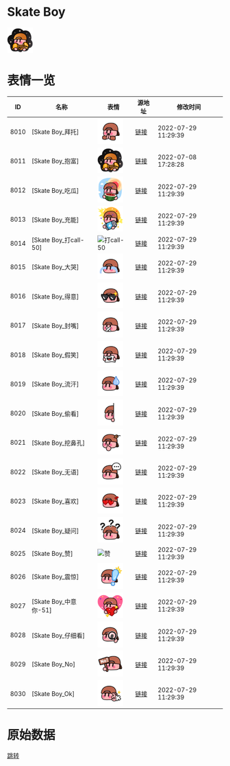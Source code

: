 # Skate Boy

<img src="./cover.png" height="60" alt="cover" />

# 表情一览

|ID|名称|表情|源地址|修改时间|
|----|----|----|----|----|
|8010|[Skate Boy_拜托]|<img src="./pic/008010_%5BSkate Boy_拜托%5D.png" height="60" alt="拜托"/>|[链接](http://i0.hdslb.com/bfs/emote/07041d1747f86bdf4ccd22e8abffa3f1d5dfda4a.png)|2022-07-29 11:29:39|
|8011|[Skate Boy_抱富]|<img src="./pic/008011_%5BSkate Boy_抱富%5D.png" height="60" alt="抱富"/>|[链接](http://i0.hdslb.com/bfs/emote/1aaa57df12a2f791d9c81b5ba58fa3c09bcd2ef7.png)|2022-07-08 17:28:28|
|8012|[Skate Boy_吃瓜]|<img src="./pic/008012_%5BSkate Boy_吃瓜%5D.png" height="60" alt="吃瓜"/>|[链接](http://i0.hdslb.com/bfs/emote/9a6c82417db1a85d4b8f40d6ea2689ebf05a53b4.png)|2022-07-29 11:29:39|
|8013|[Skate Boy_充能]|<img src="./pic/008013_%5BSkate Boy_充能%5D.png" height="60" alt="充能"/>|[链接](http://i0.hdslb.com/bfs/emote/d85e7fccda49a474cfbe0cefc27f273c3cfa6842.png)|2022-07-29 11:29:39|
|8014|[Skate Boy_打call-50]|<img src="./pic/008014_%5BSkate Boy_打call-50%5D.png" height="60" alt="打call-50"/>|[链接](http://i0.hdslb.com/bfs/emote/a6d978a90018bf300d40513f2ddd8ff4a6d44ae0.png)|2022-07-29 11:29:39|
|8015|[Skate Boy_大哭]|<img src="./pic/008015_%5BSkate Boy_大哭%5D.png" height="60" alt="大哭"/>|[链接](http://i0.hdslb.com/bfs/emote/1373383157edda3075941e8ea1840e7ee19d9cfd.png)|2022-07-29 11:29:39|
|8016|[Skate Boy_得意]|<img src="./pic/008016_%5BSkate Boy_得意%5D.png" height="60" alt="得意"/>|[链接](http://i0.hdslb.com/bfs/emote/916df1ec1a7888b757918e9b5bb339b316bac31b.png)|2022-07-29 11:29:39|
|8017|[Skate Boy_封嘴]|<img src="./pic/008017_%5BSkate Boy_封嘴%5D.png" height="60" alt="封嘴"/>|[链接](http://i0.hdslb.com/bfs/emote/e225b12748f52c63b0dde3086d0dbae9a4e33ef4.png)|2022-07-29 11:29:39|
|8018|[Skate Boy_假笑]|<img src="./pic/008018_%5BSkate Boy_假笑%5D.png" height="60" alt="假笑"/>|[链接](http://i0.hdslb.com/bfs/emote/66df387abea7a6002246bf5bc47699bba3924ec8.png)|2022-07-29 11:29:39|
|8019|[Skate Boy_流汗]|<img src="./pic/008019_%5BSkate Boy_流汗%5D.png" height="60" alt="流汗"/>|[链接](http://i0.hdslb.com/bfs/emote/85d21824d3565b30f5a69418253e3fc997a62e4b.png)|2022-07-29 11:29:39|
|8020|[Skate Boy_偷看]|<img src="./pic/008020_%5BSkate Boy_偷看%5D.png" height="60" alt="偷看"/>|[链接](http://i0.hdslb.com/bfs/emote/35eedcf9353e47a4efefa9ca35fabe04a5874019.png)|2022-07-29 11:29:39|
|8021|[Skate Boy_挖鼻孔]|<img src="./pic/008021_%5BSkate Boy_挖鼻孔%5D.png" height="60" alt="挖鼻孔"/>|[链接](http://i0.hdslb.com/bfs/emote/185e873f1ca3d7909783f19417d04346298e7ee0.png)|2022-07-29 11:29:39|
|8022|[Skate Boy_无语]|<img src="./pic/008022_%5BSkate Boy_无语%5D.png" height="60" alt="无语"/>|[链接](http://i0.hdslb.com/bfs/emote/82d1f4f27b10b6da88045181fb57476eeac0df3c.png)|2022-07-29 11:29:39|
|8023|[Skate Boy_喜欢]|<img src="./pic/008023_%5BSkate Boy_喜欢%5D.png" height="60" alt="喜欢"/>|[链接](http://i0.hdslb.com/bfs/emote/9135d2efda5a93568a0744953d162ab066bf2a4c.png)|2022-07-29 11:29:39|
|8024|[Skate Boy_疑问]|<img src="./pic/008024_%5BSkate Boy_疑问%5D.png" height="60" alt="疑问"/>|[链接](http://i0.hdslb.com/bfs/emote/f70555fa2cf0da12cb51e713b6bfc1c0b3a38041.png)|2022-07-29 11:29:39|
|8025|[Skate Boy_赞]|<img src="./pic/008025_%5BSkate Boy_赞%5D.png" height="60" alt="赞"/>|[链接](http://i0.hdslb.com/bfs/emote/36ae5068d95e78a6e51b2e9dbbf66e0d299a3b46.png)|2022-07-29 11:29:39|
|8026|[Skate Boy_震惊]|<img src="./pic/008026_%5BSkate Boy_震惊%5D.png" height="60" alt="震惊"/>|[链接](http://i0.hdslb.com/bfs/emote/5a9eb72b31fbb4dc48dab633e217099f4d31a57a.png)|2022-07-29 11:29:39|
|8027|[Skate Boy_中意你-51]|<img src="./pic/008027_%5BSkate Boy_中意你-51%5D.png" height="60" alt="中意你-51"/>|[链接](http://i0.hdslb.com/bfs/emote/1b01a441a214f1dd1c78957c5c37e8dc702c47f2.png)|2022-07-29 11:29:39|
|8028|[Skate Boy_仔细看]|<img src="./pic/008028_%5BSkate Boy_仔细看%5D.png" height="60" alt="仔细看"/>|[链接](http://i0.hdslb.com/bfs/emote/6379e4ced017d0c3c62fd9bbec9db06f193e7b52.png)|2022-07-29 11:29:39|
|8029|[Skate Boy_No]|<img src="./pic/008029_%5BSkate Boy_No%5D.png" height="60" alt="No"/>|[链接](http://i0.hdslb.com/bfs/emote/95ca871fcc6307aee916f644e26ba84e03a687ec.png)|2022-07-29 11:29:39|
|8030|[Skate Boy_Ok]|<img src="./pic/008030_%5BSkate Boy_Ok%5D.png" height="60" alt="Ok"/>|[链接](http://i0.hdslb.com/bfs/emote/b0dcb0a988e3672ed759207e003c83d14091d640.png)|2022-07-29 11:29:39|

# 原始数据

[跳转](./raw.json)

